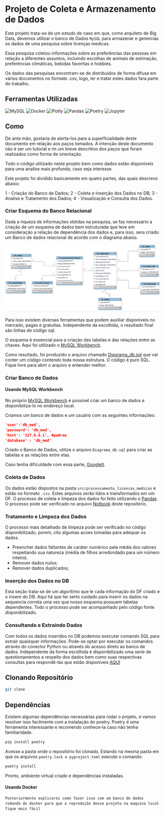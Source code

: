 # Projeto de Coleta e Armazenamento de Dados

Este projeto trata-se de um estudo de caso em que, como arquiteto de Big Data, devemos utilizar o banco de Dados `MySQL` para armazenar e gerencias os dados de uma pesquisa sobre licenças medicas.

Essa  pesquisa  coletou  informações  sobre  as  preferências  das pessoas em relação a diferentes assuntos, incluindo escolhas de animais de estimação, preferências climáticas, bebidas favoritas e hobbies.

Os dados das pesquisas encontram-se de distribuídos de forma difusa em vários documentos no formato .csv, logo, ler e tratar estes dados fara parte do trabalho.

## Ferramentas Utilizadas

![MySQL](https://img.shields.io/badge/MySQL-4479A1?style=for-the-badge&logo=mysql&logoColor=white)
![Docker](https://img.shields.io/badge/docker-%230db7ed.svg?style=for-the-badge&logo=docker&logoColor=white)
![Plotly](https://img.shields.io/badge/plotly-150458?style=for-the-badge&logo=plotly&logoColor=white)
![Pandas](https://img.shields.io/badge/pandas-150458?style=for-the-badge&logo=pandas&logoColor=white)
![Poetry](https://img.shields.io/badge/poetry-60A5FA?style=for-the-badge&logo=poetry&logoColor=white)
![Jupyter](https://img.shields.io/badge/jupyter-F37626?style=for-the-badge&logo=jupyter&logoColor=white)

## Como

De ante mão, gostaria de alerta-los para a superficialidade deste documento em relação aos paços tomados. A intenção deste documento não é ser um tutorial e im um breve descritivo dos paços que foram realizados como forma de orientação.

Todo o código utilizado neste projeto bem como dados estão disponíveis para uma analise mais profunda, caso seja interesse.

Este projeto foi dividido basicamente em quatro partes, das quais descrevo abaixo:

1 - Criação do Banco de Dados;
2 - Coleta e Inserção dos Dados no DB;
3 - Analise e Tratamento dos Dados;
4 - Visualização e Consulta dos Dados.

### Criar Esquema do Banco Relacional

Dada a riqueza de informações obtidas na pesquisa, se faz necessário a criação de um esquema de dados bem estruturada que leve em consideração a relação de dependência dos dados e, para isso, sera criado um Banco de dados relacional de acordo com o diagrama abaixo.

![alt text](https://github.com/blinhares/coleta_armazenamento_dados_licenca_medica/blob/7e5f9c50ef62d0144ef466d6217b5f7a4b18c8d9/coleta_armazenamento_dados_licenca_medica/Diagrama_db.png)

Para isso existem diversas ferramentas que podem auxiliar disponíveis no mercado, pagas e gratuitas. Independente da escolhida, o resultado final são linhas de código sql.

O esquema é essencial para a criação das tabelas e das relações entre as chaves. Aqui foi utilizado o [MySQL Workbench](https://www.mysql.com/products/workbench/).

Como resultado, foi produzido o arquivo chamado [Diagrama_db.sql](https://github.com/blinhares/coleta_armazenamento_dados_licenca_medica/blob/7e5f9c50ef62d0144ef466d6217b5f7a4b18c8d9/coleta_armazenamento_dados_licenca_medica/Diagrama_db.sql) que vai conter um código contendo toda nossa estrutura. O código é puro SQL. Fique livre para abrir o arquivo e entender melhor.

### Criar Banco de Dados

#### Usando MySQL Workbench

No próprio [MySQL Workbench](https://www.mysql.com/products/workbench/) é possível criar um banco de dados e disponibiliza-lo no endereço local.

Criamos um banco de dados e um usuário com as seguintes informações:

```json
'user':'db_med',
'password': 'db_med',
'host': '127.0.0.1', #padrao
'database' : 'db_med'
```

Criado o Banco de Dados, utilize o arquivo `Diagrama_db.sql` para criar as tabelas e as relações entre elas.

Caso tenha dificuldade com essa parte, [GoogleIt](https://www.google.com/).

### Coleta de Dados

Os dados estão dispostos na pasta `src/processamento_licencas_medicas` e estão no formato `.csv`.
Estes arquivos serão lidos e transformados em um DF.
O processo de coleta e limpeza dos dados foi feito utilizando o [Pandas](https://pandas.pydata.org/).
O processo pode ser verificado no arquivo [Notbook](https://github.com/blinhares/coleta_armazenamento_dados_licenca_medica/blob/7e5f9c50ef62d0144ef466d6217b5f7a4b18c8d9/coleta_armazenamento_dados_licenca_medica/parte01_coletando_tratando_inserindo_dados_DB.ipynb) deste repositório.

### Tratamento e Limpeza dos Dados

O processo mais detalhado de limpeza pode ser verificado no código disponibilizado, porem, cito algumas acoes tomadas para adequar os dados.

- Preencher dados faltantes de caráter numérico pela média dos valores respeitando sua natureza (média de filhos arredondado para um número inteiro).
- Remover dados nulos;
- Remover dados duplicados;

### Inserção dos Dados no DB

Esta seção trata-se de um algorítimo que le cada informação do DF criado e o insere do DB.
Aqui há que ter serto cuidado para inserir os dados na sequencia correta uma vez que nosso esquema possuem tabelas dependentes.
Todo o processo pode ser acompanhado pelo código fonte disponibilizado.

### Consultando e Extraindo Dados

Com todos os dados inseridos no DB podemos executar comando SQL para extrair quaisquer informações.
Pode-se optar por executar os comandos através do conector Python ou através do acesso direto ao banco de dados. Independente da forma escolhida é disponibilizado uma serie de questionamentos a respeito dos dados bem como suas respectivas consultas para respondê-las que estão disponíveis [AQUI](https://github.com/blinhares/coleta_armazenamento_dados_licenca_medica/blob/7e5f9c50ef62d0144ef466d6217b5f7a4b18c8d9/coleta_armazenamento_dados_licenca_medica/parte02_consultas_sql.md)

## Clonando Repositório

```bash
git clone 
```

## Dependências

Existem algumas dependências necessárias para rodar o projeto, e vamos resolver isso facilmente com a instalação do poetry. Poetry é uma ferramenta interessante e recomendo conhece-la caso não tenha familiaridade.

```bash
pip install poetry
```

Acesse a pasta onde o repositório foi clonado. Estando na mesma pasta em que os arquivos `poetry.lock e pyproject.toml` execute o comando:

```bash
poetry install
```

Pronto, ambiente virtual criado e dependências instaladas.

#### Usando Docker


`Posteriormente explicarei como fazer isso com um banco de dados rodando do docker para que a reprodução desse projeto na maquina local fique mais fácil`